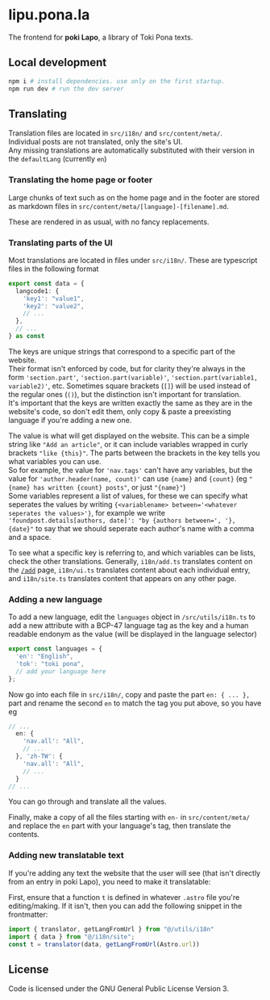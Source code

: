 # lipu.pona.la

The frontend for **poki Lapo**, a library of Toki Pona texts.

## Local development

```sh
npm i # install dependencies. use only on the first startup.
npm run dev # run the dev server
```

## Translating
Translation files are located in `src/i18n/` and `src/content/meta/`.   
Individual posts are not translated, only the site's UI.  
Any missing translations are automatically substituted with their version in the `defaultLang` (currently `en`)

### Translating the home page or footer
Large chunks of text such as on the home page and in the footer are stored as markdown files in `src/content/meta/[language]-[filename].md`.

These are rendered in as usual, with no fancy replacements.

### Translating parts of the UI
Most translations are located in files under `src/i18n/`. These are typescript files in the following format 
```ts
export const data = {
  langcode1: {
    'key1': "value1",
    'key2': "value2",
    // ...
  },
  // ...
} as const
```
The keys are unique strings that correspond to a specific part of the website.  
Their format isn't enforced by code, but for clarity they're always in the form `'section.part'`, `'section.part(variable)'`, `'section.part(variable1, variable2)'`, etc. Sometimes square brackets (`[]`) will be used instead of the regular ones (`()`), but the distinction isn't important for translation.  
It's important that the keys are written exactly the same as they are in the website's code, so don't edit them, only copy & paste a preexisting language if you're adding a new one. 

The value is what will get displayed on the website. This can be a simple string like `"Add an article"`, or it can include variables wrapped in curly brackets `"like {this}"`. The parts between the brackets in the key tells you what variables you can use.   
So for example, the value for `'nav.tags'` can't have any variables, but the value for `'author.header(name, count)'` can use `{name}` and `{count}` (eg `"{name} has written {count} posts"`, or just `"{name}"`)  
Some variables represent a list of values, for these we can specify what seperates the values by writing `{<variablename> between='<whatever seperates the values>'}`, for example we write 
`'foundpost.details[authors, date]': "by {authors between=', '}, {date}"` to say that we should seperate each author's name with a comma and a space.

To see what a specific key is referring to, and which variables can be lists, check the other translations. Generally, `i18n/add.ts` translates content on the [`/add`](https://lipu.pona.la/add/) page, `i18n/ui.ts` translates content about each individual entry, and `i18n/site.ts` translates content that appears on any other page.



### Adding a new language
To add a new language, edit the `languages` object in `/src/utils/i18n.ts` to add a new attribute with a BCP-47 language tag as the key and a human readable endonym as the value (will be displayed in the language selector) 
```ts
export const languages = {
  'en': "English",
  'tok': "toki pona",
  // add your language here
};
```

Now go into each file in `src/i18n/`, copy and paste the part `en: { ... }, ` part and rename the second `en` to match the tag you put above, so you have eg
```ts
// ...
  en: {
    'nav.all': "All",
    // ...
  }, 'zh-TW': {
    'nav.all': "All",
    // ...
  }
// ...
```
You can go through and translate all the values.

Finally, make a copy of all the files starting with `en-` in `src/content/meta/` and replace the `en` part with your language's tag, then translate the contents.

### Adding new translatable text
If you're adding any text the website that the user will see (that isn't directly from an entry in poki Lapo), you need to make it translatable:

First, ensure that a function `t` is defined in whatever `.astro` file you're editing/making. If it isn't, then you can add the following snippet in the frontmatter:
```ts
import { translator, getLangFromUrl } from "@/utils/i18n"
import { data } from "@/i18n/site";
const t = translator(data, getLangFromUrl(Astro.url))
```


## License

Code is licensed under the GNU General Public License Version 3.
